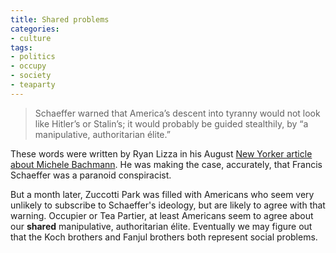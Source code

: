 ```yaml
---
title: Shared problems
categories:
- culture
tags:
- politics
- occupy
- society
- teaparty
---
```


> Schaeffer warned that America’s descent into tyranny would not look like Hitler’s or Stalin’s; it would probably be guided stealthily, by “a manipulative, authoritarian élite.”


These words were written by Ryan Lizza in his August [New Yorker article about Michele Bachmann][1]. He was making the case, accurately, that Francis Schaeffer was a paranoid conspiracist.

But a month later, Zuccotti Park was filled with Americans who seem very unlikely to subscribe to Schaeffer's ideology, but are likely to agree with that warning. Occupier or Tea Partier, at least Americans seem to agree about our **shared** manipulative, authoritarian élite. Eventually we may figure out that the Koch brothers and Fanjul brothers both represent social problems.

   [1]: http://www.newyorker.com/reporting/2011/08/15/110815fa_fact_lizza?currentPage=all
